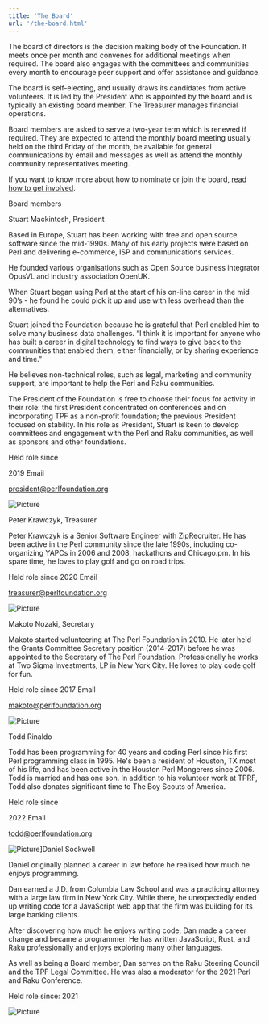 ```yaml
---
title: 'The Board'
url: '/the-board.html'
---
```


The board of directors is the decision making body of
the Foundation. It meets once per month and convenes for
additional meetings when required. The board also engages
with the committees and communities every month to encourage
peer support and offer assistance and guidance.

The board is self-electing, and usually draws its
candidates from active volunteers. It is led by the
President who is appointed by the board and is typically
an existing board member. The Treasurer manages
financial operations.

Board members are asked to serve a two-year
term which is renewed if required. They are expected to
attend the monthly board meeting usually held on the third
Friday of the month, be available for general communications
by email and messages as well as attend the monthly
community representatives meeting.

If you want to
know more about how to nominate or join the board,
[read how to get involved](get-involved.html).

Board members

Stuart Mackintosh, President

Based in Europe, Stuart has been working with
free and open source software since the
mid-1990s. Many of his early projects were
based on Perl and delivering e-commerce, ISP
and communications services.

He
founded various organisations such as Open
Source business integrator OpusVL and industry
association OpenUK.

When Stuart
began using Perl at the start of his on-line
career in the mid 90’s - he found he could
pick it up and use with less overhead than the
alternatives.

Stuart joined the
Foundation because he is grateful that Perl
enabled him to solve many business data
challenges. “I think it is important for
anyone who has built a career in digital
technology to find ways to give back to the
communities that enabled them, either
financially, or by sharing experience and
time.”

He believes non-technical
roles, such as legal, marketing and community
support, are important to help the Perl and
Raku communities.

The President of the Foundation is free to
choose their focus for activity in their
role: the first President concentrated on
conferences and on incorporating TPF as a
non-profit foundation; the previous
President focused on stability. In his role
as President, Stuart is keen to develop
committees and engagement with the Perl and
Raku communities, as well as sponsors and
other foundations.

Held role since

2019
Email

[president@perlfoundation.org](mailto:president@perlfoundation.org)

![Picture](images/uploads/1/0/6/6/106663517/published/stuart.png%3F1680035988)

Peter Krawczyk, Treasurer

Peter Krawczyk is a Senior Software Engineer
with ZipRecruiter. He has been active in the
Perl community since the late 1990s, including
co-organizing YAPCs in 2006 and 2008,
hackathons and Chicago.pm. In his spare time,
he loves to play golf and go on road trips.

Held
role since
2020
Email

[treasurer@perlfoundation.org](mailto:treasurer@perlfoundation.org)

![Picture](images/uploads/1/0/6/6/106663517/krawczyk23bw_orig.jpg)

Makoto Nozaki, Secretary

Makoto started volunteering at The Perl
Foundation in 2010. He later held the Grants
Committee Secretary position (2014-2017)
before he was appointed to the Secretary of
The Perl Foundation. Professionally he works
at Two Sigma Investments, LP in New York City.
He loves to play code golf for fun.

Held
role since
2017
Email

[makoto@perlfoundation.org](mailto:makoto@perlfoundation.org)

![Picture](images/uploads/1/0/6/6/106663517/published/makoto.jpg%3F1680035961)

Todd Rinaldo

Todd has been programming for 40 years and
coding Perl since his first Perl programming
class in 1995. He's been a resident of
Houston, TX most of his life, and has been
active in the Houston Perl Mongerers
since 2006. Todd is married and has one son.
In addition to his volunteer work at TPRF,
Todd also donates significant time to The
Boy Scouts of America.

Held role since

2022
Email

[todd@perlfoundation.org](mailto:todd@perlfoundation.org)

![Picture](images/uploads/1/0/6/6/106663517/todd_orig.png)]Daniel Sockwell

Daniel originally planned a career in law
before he realised how much he enjoys
programming.

Dan earned a J.D. from
Columbia Law School and was a practicing
attorney with a large law firm in New York
City. While there, he unexpectedly ended up
writing code for a JavaScript web app that the
firm was building for its large banking
clients.

After discovering how much
he enjoys writing code, Dan made a career
change and became a programmer. He has written
JavaScript, Rust, and Raku professionally and
enjoys exploring many other languages.

As
well as being a Board member, Dan serves on
the Raku Steering Council and the TPF Legal
Committee. He was also a moderator for the
2021 Perl and Raku Conference.

Held
role since:
2021

![Picture](images/uploads/1/0/6/6/106663517/daniel-sockwell-yas-board_orig.jpg)
